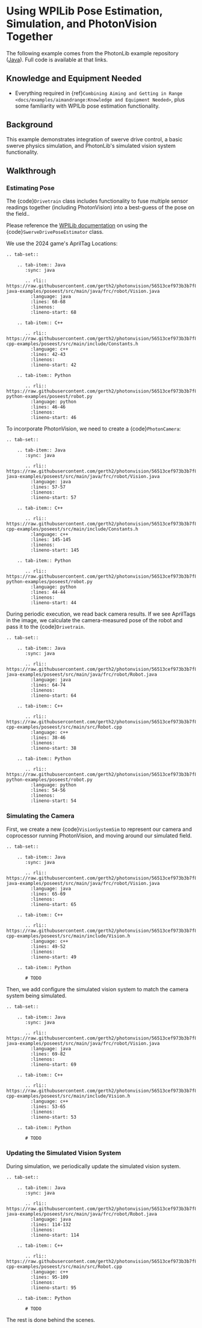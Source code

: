 # Using WPILib Pose Estimation, Simulation, and PhotonVision Together

The following example comes from the PhotonLib example repository ([Java](https://github.com/gerth2/photonvision/tree/master/photonlib-java-examples/)).  Full code is available at that links.

## Knowledge and Equipment Needed

- Everything required in {ref}`Combining Aiming and Getting in Range <docs/examples/aimandrange:Knowledge and Equipment Needed>`, plus some familiarity with WPILib pose estimation functionality.

## Background

This example demonstrates integration of swerve drive control, a basic swerve physics simulation, and PhotonLib's simulated vision system functionality.

## Walkthrough

### Estimating Pose

The {code}`Drivetrain` class includes functionality to fuse multiple sensor readings together (including PhotonVision) into a best-guess of the pose on the field..

Please reference the [WPILib documentation](https://docs.wpilib.org/en/stable/docs/software/advanced-controls/state-space/state-space-pose_state-estimators.html) on using the {code}`SwerveDrivePoseEstimator` class.

We use the 2024 game's AprilTag Locations:

```{eval-rst}
.. tab-set::

    .. tab-item:: Java
       :sync: java

       .. rli:: https://raw.githubusercontent.com/gerth2/photonvision/56513cef973b3b7f8de5b354467f88dd9fbaea71/photonlib-java-examples/poseest/src/main/java/frc/robot/Vision.java
         :language: java
         :lines: 68-68
         :linenos:
         :lineno-start: 68

    .. tab-item:: C++

       .. rli:: https://raw.githubusercontent.com/gerth2/photonvision/56513cef973b3b7f8de5b354467f88dd9fbaea71/photonlib-cpp-examples/poseest/src/main/include/Constants.h
         :language: c++
         :lines: 42-43
         :linenos:
         :lineno-start: 42

    .. tab-item:: Python

       .. rli:: https://raw.githubusercontent.com/gerth2/photonvision/56513cef973b3b7f8de5b354467f88dd9fbaea71/photonlib-python-examples/poseest/robot.py
         :language: python
         :lines: 46-46
         :linenos:
         :lineno-start: 46

```



To incorporate PhotonVision, we need to create a {code}`PhotonCamera`:


```{eval-rst}
.. tab-set::

    .. tab-item:: Java
       :sync: java

       .. rli:: https://raw.githubusercontent.com/gerth2/photonvision/56513cef973b3b7f8de5b354467f88dd9fbaea71/photonlib-java-examples/poseest/src/main/java/frc/robot/Vision.java
         :language: java
         :lines: 57-57
         :linenos:
         :lineno-start: 57

    .. tab-item:: C++

       .. rli:: https://raw.githubusercontent.com/gerth2/photonvision/56513cef973b3b7f8de5b354467f88dd9fbaea71/photonlib-cpp-examples/poseest/src/main/include/Constants.h
         :language: c++
         :lines: 145-145
         :linenos:
         :lineno-start: 145

    .. tab-item:: Python

       .. rli:: https://raw.githubusercontent.com/gerth2/photonvision/56513cef973b3b7f8de5b354467f88dd9fbaea71/photonlib-python-examples/poseest/robot.py
         :language: python
         :lines: 44-44
         :linenos:
         :lineno-start: 44
```

During periodic execution, we read back camera results. If we see AprilTags in the image, we calculate the camera-measured pose of the robot and pass it to the {code}`Drivetrain`.

```{eval-rst}
.. tab-set::

    .. tab-item:: Java
       :sync: java

       .. rli:: https://raw.githubusercontent.com/gerth2/photonvision/56513cef973b3b7f8de5b354467f88dd9fbaea71/photonlib-java-examples/poseest/src/main/java/frc/robot/Robot.java
         :language: java
         :lines: 64-74
         :linenos:
         :lineno-start: 64

    .. tab-item:: C++

       .. rli:: https://raw.githubusercontent.com/gerth2/photonvision/56513cef973b3b7f8de5b354467f88dd9fbaea71/photonlib-cpp-examples/poseest/src/main/src/Robot.cpp
         :language: c++
         :lines: 38-46
         :linenos:
         :lineno-start: 38

    .. tab-item:: Python

       .. rli:: https://raw.githubusercontent.com/gerth2/photonvision/56513cef973b3b7f8de5b354467f88dd9fbaea71/photonlib-python-examples/poseest/robot.py
         :language: python
         :lines: 54-56
         :linenos:
         :lineno-start: 54

```

### Simulating the Camera

First, we create a new {code}`VisionSystemSim` to represent our camera and coprocessor running PhotonVision, and moving around our simulated field.

```{eval-rst}
.. tab-set::

    .. tab-item:: Java
       :sync: java

       .. rli:: https://raw.githubusercontent.com/gerth2/photonvision/56513cef973b3b7f8de5b354467f88dd9fbaea71/photonlib-java-examples/poseest/src/main/java/frc/robot/Vision.java
         :language: java
         :lines: 65-69
         :linenos:
         :lineno-start: 65

    .. tab-item:: C++

       .. rli:: https://raw.githubusercontent.com/gerth2/photonvision/56513cef973b3b7f8de5b354467f88dd9fbaea71/photonlib-cpp-examples/poseest/src/main/include/Vision.h
         :language: c++
         :lines: 49-52
         :linenos:
         :lineno-start: 49

    .. tab-item:: Python

       # TODO

```

Then, we add configure the simulated vision system to match the camera system being simulated.

```{eval-rst}
.. tab-set::

    .. tab-item:: Java
       :sync: java

       .. rli:: https://raw.githubusercontent.com/gerth2/photonvision/56513cef973b3b7f8de5b354467f88dd9fbaea71/photonlib-java-examples/poseest/src/main/java/frc/robot/Vision.java
         :language: java
         :lines: 69-82
         :linenos:
         :lineno-start: 69

    .. tab-item:: C++

       .. rli:: https://raw.githubusercontent.com/gerth2/photonvision/56513cef973b3b7f8de5b354467f88dd9fbaea71/photonlib-cpp-examples/poseest/src/main/include/Vision.h
         :language: c++
         :lines: 53-65
         :linenos:
         :lineno-start: 53

    .. tab-item:: Python

       # TODO
```


### Updating the Simulated Vision System

During simulation, we periodically update the simulated vision system.

```{eval-rst}
.. tab-set::

    .. tab-item:: Java
       :sync: java

       .. rli:: https://raw.githubusercontent.com/gerth2/photonvision/56513cef973b3b7f8de5b354467f88dd9fbaea71/photonlib-java-examples/poseest/src/main/java/frc/robot/Robot.java
         :language: java
         :lines: 114-132
         :linenos:
         :lineno-start: 114

    .. tab-item:: C++

       .. rli:: https://raw.githubusercontent.com/gerth2/photonvision/56513cef973b3b7f8de5b354467f88dd9fbaea71/photonlib-cpp-examples/poseest/src/main/src/Robot.cpp
         :language: c++
         :lines: 95-109
         :linenos:
         :lineno-start: 95

    .. tab-item:: Python

       # TODO
```

The rest is done behind the scenes.
